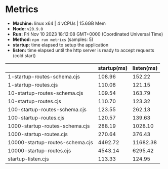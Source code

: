 # Metrics
* __Machine:__ linux x64 | 4 vCPUs | 15.6GB Mem
* __Node:__ `v20.9.0`
* __Run:__ Fri Nov 10 2023 18:12:08 GMT+0000 (Coordinated Universal Time)
* __Method:__ `npm run metrics` (samples: 5)
* __startup:__ time elapsed to setup the application
* __listen:__ time elapsed until the http server is ready to accept requests (cold start)

| | startup(ms) | listen(ms) |
|-| -       | -      |
| 1-startup-routes-schema.cjs | 108.96 | 152.22 |
| 1-startup-routes.cjs | 110.08 | 121.15 |
| 10-startup-routes-schema.cjs | 109.54 | 163.79 |
| 10-startup-routes.cjs | 110.70 | 123.32 |
| 100-startup-routes-schema.cjs | 123.55 | 262.13 |
| 100-startup-routes.cjs | 120.57 | 139.63 |
| 1000-startup-routes-schema.cjs | 288.19 | 1028.10 |
| 1000-startup-routes.cjs | 270.64 | 376.43 |
| 10000-startup-routes-schema.cjs | 4492.72 | 11682.38 |
| 10000-startup-routes.cjs | 4543.14 | 6295.42 |
| startup-listen.cjs | 113.33 | 124.95 |

